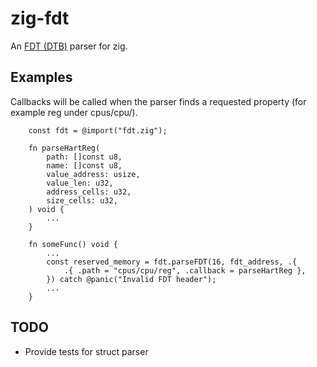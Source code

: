 # zig-fdt

An [FDT (DTB)](https://devicetree-specification.readthedocs.io/en/stable/index.html) parser for zig.

## Examples
Callbacks will be called when the parser finds a requested property (for example reg under cpus/cpu/).
```zig
    const fdt = @import("fdt.zig");

    fn parseHartReg(
        path: []const u8,
        name: []const u8,
        value_address: usize,
        value_len: u32,
        address_cells: u32,
        size_cells: u32,
    ) void {
        ...
    }

    fn someFunc() void {
        ...
        const reserved_memory = fdt.parseFDT(16, fdt_address, .{
            .{ .path = "cpus/cpu/reg", .callback = parseHartReg },
        }) catch @panic("Invalid FDT header");
        ...
    }
```

## TODO
* Provide tests for struct parser
